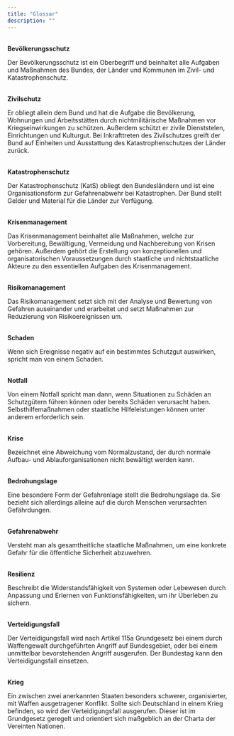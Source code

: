 ```yaml
---
title: "Glossar"
description: ""
---
```

<br>
<b> Bevölkerungsschutz </b>

Der Bevölkerungsschutz ist ein Oberbegriff und beinhaltet
alle Aufgaben und Maßnahmen des Bundes, der Länder und
Kommunen im Zivil- und Katastrophenschutz.

<br>
<b> Zivilschutz </b>

Er obliegt allein dem Bund und hat die Aufgabe die Bevölkerung,
Wohnungen und Arbeitsstätten durch nichtmilitärische Maßnahmen
vor Kriegseinwirkungen zu schützen. Außerdem schützt
er zivile Dienststelen, Einrichtungen und Kulturgut. Bei Inkrafttreten
des Zivilschutzes greift der Bund auf Einheiten und
Ausstattung des Katastrophenschutzes der Länder zurück.

<br>
<b> Katastrophenschutz </b>

Der Katastrophenschutz (KatS) obliegt den Bundesländern und
ist eine Organisationsform zur Gefahrenabwehr bei Katastrophen.
Der Bund stellt Gelder und Material für die Länder zur Verfügung.

<br>
<b> Krisenmanagement </b>

Das Krisenmanagement beinhaltet alle Maßnahmen, welche zur
Vorbereitung, Bewältigung, Vermeidung und Nachbereitung
von Krisen gehören. Außerdem gehört die Erstellung von konzeptionellen
und organisatorischen Voraussetzungen durch
staatliche und nichtstaatliche Akteure zu den essentiellen
Aufgaben des Krisenmanagement.

<br>
<b> Risikomanagement </b>

Das Risikomanagement setzt sich mit der Analyse und Bewertung
von Gefahren auseinander und erarbeitet und setzt Maßnahmen
zur Reduzierung von Risikoereignissen um.

<br>
<b> Schaden </b>

Wenn sich Ereignisse negativ auf ein bestimmtes Schutzgut
auswirken, spricht man von einem Schaden.

<br>
<b> Notfall </b>

Von einem Notfall spricht man dann, wenn Situationen zu Schäden
an Schutzgütern führen können oder bereits Schäden verursacht
haben. Selbsthilfemaßnahmen oder staatliche Hilfeleistungen
können unter anderem erforderlich sein.

<br>
<b> Krise </b>

Bezeichnet eine Abweichung vom Normalzustand, der durch
normale Aufbau- und Ablauforganisationen nicht bewältigt
werden kann.

<br>
<b> Bedrohungslage </b>

Eine besondere Form der Gefahrenlage stellt die Bedrohungslage
da. Sie bezieht sich allerdings alleine auf die durch Menschen
verursachten Gefährdungen.

<br>
<b> Gefahrenabwehr </b>

Versteht man als gesamtheitliche staatliche Maßnahmen, um
eine konkrete Gefahr für die öffentliche Sicherheit abzuwehren.

<br>
<b> Resilienz </b>

Beschreibt die Widerstandsfähigkeit von Systemen oder Lebewesen
durch Anpassung und Erlernen von Funktionsfähigkeiten, um ihr
Überleben zu sichern.

<br>
<b> Verteidigungsfall </b>

Der Verteidigungsfall wird nach Artikel 115a Grundgesetz bei
einem durch Waffengewalt durchgeführten Angriff auf Bundesgebiet,
oder bei einem unmittelbar bevorstehenden Angriff
ausgerufen. Der Bundestag kann den Verteidigungsfall einsetzen.

<br>
<b> Krieg </b>

Ein zwischen zwei anerkannten Staaten besonders schwerer,
organisierter, mit Waffen ausgetragener Konflikt. Sollte sich
Deutschland in einem Krieg befinden, so wird der Verteidigungsfall
ausgerufen. Dieser ist im Grundgesetz geregelt und orientiert sich
maßgeblich an der Charta der Vereinten Nationen.